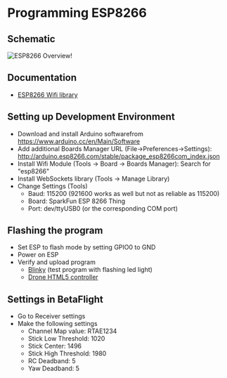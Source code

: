 # Programming ESP8266
## Schematic
![ESP8266 Overview!](https://www.mikrocontroller-elektronik.de/wp-content/uploads/2017/02/ESP12E-Pinbelegung-1-768x537.png)

## Documentation
* [ESP8266 Wifi library](https://arduino-esp8266.readthedocs.io/en/latest/esp8266wifi/readme.html)

## Setting up Development Environment
* Download and install Arduino softwarefrom https://www.arduino.cc/en/Main/Software
* Add additional Boards Manager URL (File->Preferences->Settings): http://arduino.esp8266.com/stable/package_esp8266com_index.json
* Install Wifi Module (Tools -> Board -> Boards Manager): Search for "esp8266"
* Install WebSockets library (Tools -> Manage Library)
* Change Settings (Tools)
  * Baud: 115200 (921600 works as well but not as reliable as 115200)
  * Board: SparkFun ESP 8266 Thing
  * Port: dev/ttyUSB0 (or the corresponding COM port)

## Flashing the program
* Set ESP to flash mode by setting GPIO0 to GND
* Power on ESP
* Verify and upload program
  * [Blinky](https://github.com/harakirison/hAxOr-5chOoL-drOn3/tree/master/src/blinky) (test program with flashing led light)
  * [Drone HTML5 controller](https://github.com/harakirison/hAxOr-5chOoL-drOn3/tree/master/src/wifippm)

## Settings in BetaFlight
* Go to Receiver settings
* Make the following settings 
  * Channel Map value: RTAE1234
  * Stick Low Threshold: 1020
  * Stick Center: 1496
  * Stick High Threshold: 1980
  * RC Deadband: 5
  * Yaw Deadband: 5
